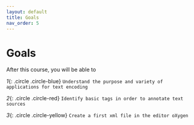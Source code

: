 ```yaml
---
layout: default
title: Goals
nav_order: 5
---
```


# Goals

After this course, you will be able to

*1*{: .circle .circle-blue} `Understand the purpose and variety of applications for text encoding`

*2*{: .circle .circle-red} `Identify basic tags in order to annotate text sources `

*3*{: .circle .circle-yellow} `Create a first xml file in the editor oXygen`
